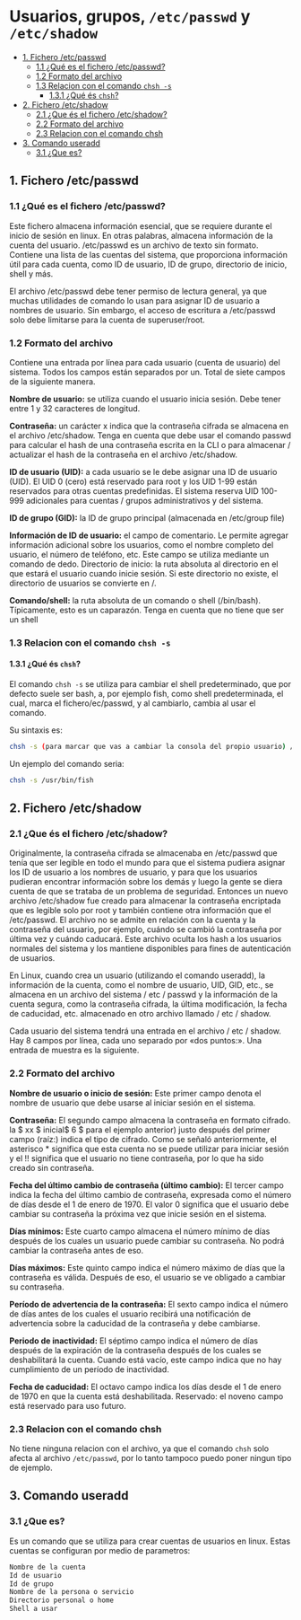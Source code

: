 # Usuarios, grupos, `/etc/passwd` y `/etc/shadow`
- [1. Fichero /etc/passwd](#1-fichero-etcpasswd)
  - [1.1 ¿Qué es el fichero /etc/passwd?](#11-qué-es-el-fichero-etcpasswd)
  - [1.2 Formato del archivo](#12-formato-del-archivo)
  - [1.3 Relacion con el comando `chsh -s`](#13-relacion-con-el-comando-chsh--s)
    - [1.3.1 ¿Qué és `chsh`?](#131-qué-és-chsh)
- [2. Fichero /etc/shadow](#2-fichero-etcshadow)
  - [2.1 ¿Que és el fichero /etc/shadow?](#21-que-és-el-fichero-etcshadow)
  - [2.2 Formato del archivo](#22-formato-del-archivo)
  - [2.3 Relacion con el comando chsh](#23-relacion-con-el-comando-chsh)
- [3. Comando useradd](#3-comando-useradd)
  - [3.1 ¿Que es?](#31-que-es)



## 1. Fichero /etc/passwd


### 1.1 ¿Qué es el fichero /etc/passwd?
Este fichero almacena información esencial, que se requiere durante el inicio de sesión en linux. En otras palabras, almacena información de la cuenta del usuario. /etc/passwd es un archivo de texto sin formato. Contiene una lista de las cuentas del sistema, que proporciona información útil para cada cuenta, como ID de usuario, ID de grupo, directorio de inicio, shell y más.

El archivo /etc/passwd debe tener permiso de lectura general, ya que muchas utilidades de comando lo usan para asignar ID de usuario a nombres de usuario. Sin embargo, el acceso de escritura a /etc/passwd solo debe limitarse para la cuenta de superuser/root. 

### 1.2 Formato del archivo

Contiene una entrada por línea para cada usuario (cuenta de usuario) del sistema. Todos los campos están separados por un. Total de siete campos de la siguiente manera.


**Nombre de usuario:** se utiliza cuando el usuario inicia sesión. Debe tener entre 1 y 32 caracteres de longitud.

**Contraseña:** un carácter x indica que la contraseña cifrada se almacena en el archivo /etc/shadow. Tenga en cuenta que debe usar el comando passwd para calcular el hash de una contraseña escrita en la CLI o para almacenar / actualizar el hash de la contraseña en el archivo /etc/shadow.

**ID de usuario (UID):** a cada usuario se le debe asignar una ID de usuario (UID). El UID 0 (cero) está reservado para root y los UID 1-99 están reservados para otras cuentas predefinidas. El sistema reserva UID 100-999 adicionales para cuentas / grupos administrativos y del sistema.

**ID de grupo (GID):** la ID de grupo principal (almacenada en /etc/group file)

**Información de ID de usuario:** el campo de comentario. Le permite agregar información adicional sobre los usuarios, como el nombre completo del usuario, el número de teléfono, etc. Este campo se utiliza mediante un comando de dedo.
Directorio de inicio: la ruta absoluta al directorio en el que estará el usuario cuando inicie sesión. Si este directorio no existe, el directorio de usuarios se convierte en /.

**Comando/shell:** la ruta absoluta de un comando o shell (/bin/bash). Típicamente, esto es un caparazón. Tenga en cuenta que no tiene que ser un shell

### 1.3 Relacion con el comando `chsh -s`

#### 1.3.1 ¿Qué és `chsh`?

El comando `chsh -s` se utiliza para cambiar el shell predeterminado, que por defecto suele ser bash, a, por ejemplo fish, como shell predeterminada, el cual, marca el fichero/ec/passwd, y al cambiarlo, cambia al usar el comando.

Su sintaxis es:
```sh
chsh -s (para marcar que vas a cambiar la consola del propio usuario) /usr/bin/(nombre del shell que estableceras)
```

Un ejemplo del comando seria:

```sh
chsh -s /usr/bin/fish
```

## 2. Fichero /etc/shadow

### 2.1 ¿Que és el fichero /etc/shadow?

Originalmente, la contraseña cifrada se almacenaba en /etc/passwd que tenía que ser legible en todo el mundo para que el sistema pudiera asignar los ID de usuario a los nombres de usuario, y para que los usuarios pudieran encontrar información sobre los demás y luego la gente se diera cuenta de que se trataba de un problema de seguridad. Entonces un nuevo archivo /etc/shadow fue creado para almacenar la contraseña encriptada que es legible solo por root y también contiene otra información que el /etc/passwd. El archivo no se admite en relación con la cuenta y la contraseña del usuario, por ejemplo, cuándo se cambió la contraseña por última vez y cuándo caducará. Este archivo oculta los hash a los usuarios normales del sistema y los mantiene disponibles para fines de autenticación de usuarios.

En Linux, cuando crea un usuario (utilizando el comando useradd), la información de la cuenta, como el nombre de usuario, UID, GID, etc., se almacena en un archivo del sistema / etc / passwd y la información de la cuenta segura, como la contraseña cifrada, la última modificación, la fecha de caducidad, etc. almacenado en otro archivo llamado / etc / shadow.

Cada usuario del sistema tendrá una entrada en el archivo / etc / shadow. Hay 8 campos por línea, cada uno separado por «dos puntos:». Una entrada de muestra es la siguiente.



### 2.2 Formato del archivo


**Nombre de usuario o inicio de sesión:** Este primer campo denota el nombre de usuario que debe usarse al iniciar sesión en el sistema.

**Contraseña:** El segundo campo almacena la contraseña en formato cifrado. la $ xx $ inicial$ 6 $ para el ejemplo anterior) justo después del primer campo (raíz:) indica el tipo de cifrado. Como se señaló anteriormente, el asterisco * significa que esta cuenta no se puede utilizar para iniciar sesión y el !! significa que el usuario no tiene contraseña, por lo que ha sido creado sin contraseña.

**Fecha del último cambio de contraseña (último cambio):** El tercer campo indica la fecha del último cambio de contraseña, expresada como el número de días desde el 1 de enero de 1970. El valor 0 significa que el usuario debe cambiar su contraseña la próxima vez que inicie sesión en el sistema.

**Días mínimos:** Este cuarto campo almacena el número mínimo de días después de los cuales un usuario puede cambiar su contraseña. No podrá cambiar la contraseña antes de eso.

**Días máximos:** Este quinto campo indica el número máximo de días que la contraseña es válida. Después de eso, el usuario se ve obligado a cambiar su contraseña.

**Período de advertencia de la contraseña:** El sexto campo indica el número de días antes de los cuales el usuario recibirá una notificación de advertencia sobre la caducidad de la contraseña y debe cambiarse.

**Periodo de inactividad:** El séptimo campo indica el número de días después de la expiración de la contraseña después de los cuales se deshabilitará la cuenta. Cuando está vacío, este campo indica que no hay cumplimiento de un período de inactividad.

**Fecha de caducidad:** El octavo campo indica los días desde el 1 de enero de 1970 en que la cuenta está deshabilitada.
Reservado: el noveno campo está reservado para uso futuro.

### 2.3 Relacion con el comando chsh 

No tiene ninguna relacion con el archivo, ya que el comando `chsh` solo afecta al archivo `/etc/passwd`, por lo tanto tampoco puedo poner ningun tipo de ejemplo.

## 3. Comando useradd

### 3.1 ¿Que es?

Es un comando que se utiliza para crear cuentas de usuarios en linux. Estas cuentas se configuran por medio de parametros:

```sh
Nombre de la cuenta
Id de usuario
Id de grupo
Nombre de la persona o servicio
Directorio personal o home
Shell a usar
```



